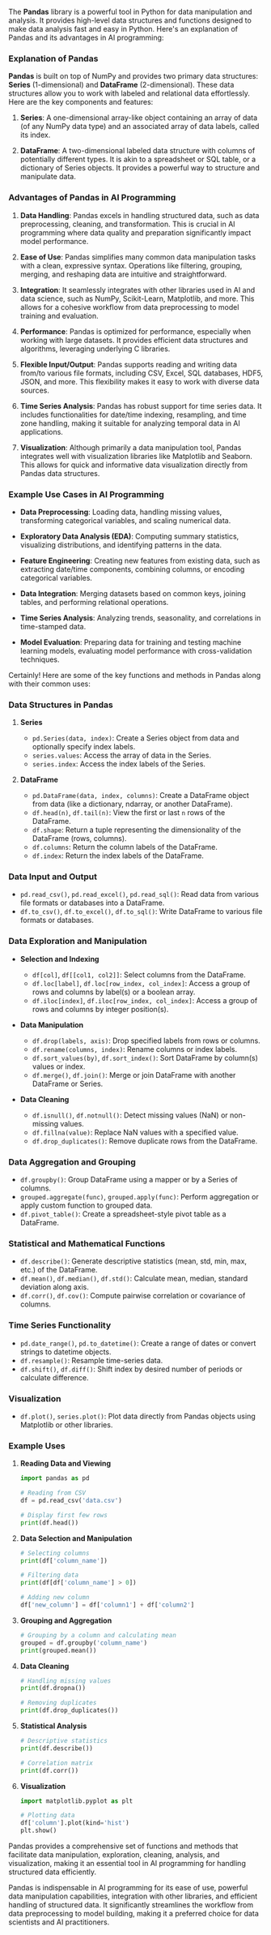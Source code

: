 The **Pandas** library is a powerful tool in Python for data manipulation and analysis. It provides high-level data structures and functions designed to make data analysis fast and easy in Python. Here's an explanation of Pandas and its advantages in AI programming:

### Explanation of Pandas

**Pandas** is built on top of NumPy and provides two primary data structures: **Series** (1-dimensional) and **DataFrame** (2-dimensional). These data structures allow you to work with labeled and relational data effortlessly. Here are the key components and features:

1. **Series**: A one-dimensional array-like object containing an array of data (of any NumPy data type) and an associated array of data labels, called its index.

2. **DataFrame**: A two-dimensional labeled data structure with columns of potentially different types. It is akin to a spreadsheet or SQL table, or a dictionary of Series objects. It provides a powerful way to structure and manipulate data.

### Advantages of Pandas in AI Programming

1. **Data Handling**: Pandas excels in handling structured data, such as data preprocessing, cleaning, and transformation. This is crucial in AI programming where data quality and preparation significantly impact model performance.

2. **Ease of Use**: Pandas simplifies many common data manipulation tasks with a clean, expressive syntax. Operations like filtering, grouping, merging, and reshaping data are intuitive and straightforward.

3. **Integration**: It seamlessly integrates with other libraries used in AI and data science, such as NumPy, Scikit-Learn, Matplotlib, and more. This allows for a cohesive workflow from data preprocessing to model training and evaluation.

4. **Performance**: Pandas is optimized for performance, especially when working with large datasets. It provides efficient data structures and algorithms, leveraging underlying C libraries.

5. **Flexible Input/Output**: Pandas supports reading and writing data from/to various file formats, including CSV, Excel, SQL databases, HDF5, JSON, and more. This flexibility makes it easy to work with diverse data sources.

6. **Time Series Analysis**: Pandas has robust support for time series data. It includes functionalities for date/time indexing, resampling, and time zone handling, making it suitable for analyzing temporal data in AI applications.

7. **Visualization**: Although primarily a data manipulation tool, Pandas integrates well with visualization libraries like Matplotlib and Seaborn. This allows for quick and informative data visualization directly from Pandas data structures.

### Example Use Cases in AI Programming

- **Data Preprocessing**: Loading data, handling missing values, transforming categorical variables, and scaling numerical data.
  
- **Exploratory Data Analysis (EDA)**: Computing summary statistics, visualizing distributions, and identifying patterns in the data.

- **Feature Engineering**: Creating new features from existing data, such as extracting date/time components, combining columns, or encoding categorical variables.

- **Data Integration**: Merging datasets based on common keys, joining tables, and performing relational operations.

- **Time Series Analysis**: Analyzing trends, seasonality, and correlations in time-stamped data.

- **Model Evaluation**: Preparing data for training and testing machine learning models, evaluating model performance with cross-validation techniques.

Certainly! Here are some of the key functions and methods in Pandas along with their common uses:

### Data Structures in Pandas

1. **Series**
   - `pd.Series(data, index)`: Create a Series object from data and optionally specify index labels.
   - `series.values`: Access the array of data in the Series.
   - `series.index`: Access the index labels of the Series.

2. **DataFrame**
   - `pd.DataFrame(data, index, columns)`: Create a DataFrame object from data (like a dictionary, ndarray, or another DataFrame).
   - `df.head(n)`, `df.tail(n)`: View the first or last `n` rows of the DataFrame.
   - `df.shape`: Return a tuple representing the dimensionality of the DataFrame (rows, columns).
   - `df.columns`: Return the column labels of the DataFrame.
   - `df.index`: Return the index labels of the DataFrame.

### Data Input and Output

- `pd.read_csv()`, `pd.read_excel()`, `pd.read_sql()`: Read data from various file formats or databases into a DataFrame.
- `df.to_csv()`, `df.to_excel()`, `df.to_sql()`: Write DataFrame to various file formats or databases.

### Data Exploration and Manipulation

- **Selection and Indexing**
  - `df[col]`, `df[[col1, col2]]`: Select columns from the DataFrame.
  - `df.loc[label]`, `df.loc[row_index, col_index]`: Access a group of rows and columns by label(s) or a boolean array.
  - `df.iloc[index]`, `df.iloc[row_index, col_index]`: Access a group of rows and columns by integer position(s).

- **Data Manipulation**
  - `df.drop(labels, axis)`: Drop specified labels from rows or columns.
  - `df.rename(columns, index)`: Rename columns or index labels.
  - `df.sort_values(by)`, `df.sort_index()`: Sort DataFrame by column(s) values or index.
  - `df.merge()`, `df.join()`: Merge or join DataFrame with another DataFrame or Series.

- **Data Cleaning**
  - `df.isnull()`, `df.notnull()`: Detect missing values (NaN) or non-missing values.
  - `df.fillna(value)`: Replace NaN values with a specified value.
  - `df.drop_duplicates()`: Remove duplicate rows from the DataFrame.

### Data Aggregation and Grouping

- `df.groupby()`: Group DataFrame using a mapper or by a Series of columns.
- `grouped.aggregate(func)`, `grouped.apply(func)`: Perform aggregation or apply custom function to grouped data.
- `df.pivot_table()`: Create a spreadsheet-style pivot table as a DataFrame.

### Statistical and Mathematical Functions

- `df.describe()`: Generate descriptive statistics (mean, std, min, max, etc.) of the DataFrame.
- `df.mean()`, `df.median()`, `df.std()`: Calculate mean, median, standard deviation along axis.
- `df.corr()`, `df.cov()`: Compute pairwise correlation or covariance of columns.

### Time Series Functionality

- `pd.date_range()`, `pd.to_datetime()`: Create a range of dates or convert strings to datetime objects.
- `df.resample()`: Resample time-series data.
- `df.shift()`, `df.diff()`: Shift index by desired number of periods or calculate difference.

### Visualization

- `df.plot()`, `series.plot()`: Plot data directly from Pandas objects using Matplotlib or other libraries.

### Example Uses

1. **Reading Data and Viewing**
   ```python
   import pandas as pd
   
   # Reading from CSV
   df = pd.read_csv('data.csv')
   
   # Display first few rows
   print(df.head())
   ```

2. **Data Selection and Manipulation**
   ```python
   # Selecting columns
   print(df['column_name'])
   
   # Filtering data
   print(df[df['column_name'] > 0])
   
   # Adding new column
   df['new_column'] = df['column1'] + df['column2']
   ```

3. **Grouping and Aggregation**
   ```python
   # Grouping by a column and calculating mean
   grouped = df.groupby('column_name')
   print(grouped.mean())
   ```

4. **Data Cleaning**
   ```python
   # Handling missing values
   print(df.dropna())
   
   # Removing duplicates
   print(df.drop_duplicates())
   ```

5. **Statistical Analysis**
   ```python
   # Descriptive statistics
   print(df.describe())
   
   # Correlation matrix
   print(df.corr())
   ```

6. **Visualization**
   ```python
   import matplotlib.pyplot as plt
   
   # Plotting data
   df['column'].plot(kind='hist')
   plt.show()
   ```

Pandas provides a comprehensive set of functions and methods that facilitate data manipulation, exploration, cleaning, analysis, and visualization, making it an essential tool in AI programming for handling structured data efficiently.

Pandas is indispensable in AI programming for its ease of use, powerful data manipulation capabilities, integration with other libraries, and efficient handling of structured data. It significantly streamlines the workflow from data preprocessing to model building, making it a preferred choice for data scientists and AI practitioners.
